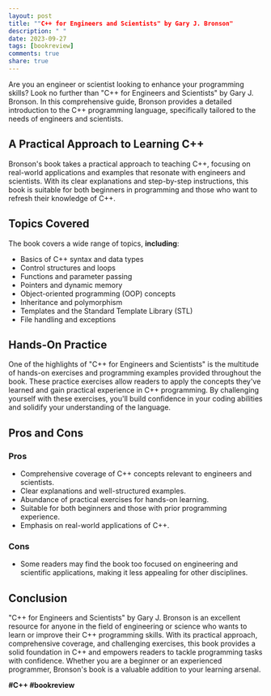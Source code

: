 ```yaml
---
layout: post
title: ""C++ for Engineers and Scientists" by Gary J. Bronson"
description: " "
date: 2023-09-27
tags: [bookreview]
comments: true
share: true
---
```


Are you an engineer or scientist looking to enhance your programming skills? Look no further than "C++ for Engineers and Scientists" by Gary J. Bronson. In this comprehensive guide, Bronson provides a detailed introduction to the C++ programming language, specifically tailored to the needs of engineers and scientists. 

## A Practical Approach to Learning C++

Bronson's book takes a practical approach to teaching C++, focusing on real-world applications and examples that resonate with engineers and scientists. With its clear explanations and step-by-step instructions, this book is suitable for both beginners in programming and those who want to refresh their knowledge of C++. 

## Topics Covered

The book covers a wide range of topics, **including**:

- Basics of C++ syntax and data types
- Control structures and loops
- Functions and parameter passing
- Pointers and dynamic memory
- Object-oriented programming (OOP) concepts
- Inheritance and polymorphism
- Templates and the Standard Template Library (STL)
- File handling and exceptions

## Hands-On Practice

One of the highlights of "C++ for Engineers and Scientists" is the multitude of hands-on exercises and programming examples provided throughout the book. These practice exercises allow readers to apply the concepts they've learned and gain practical experience in C++ programming. By challenging yourself with these exercises, you'll build confidence in your coding abilities and solidify your understanding of the language.

## Pros and Cons

### Pros
 
- Comprehensive coverage of C++ concepts relevant to engineers and scientists.
- Clear explanations and well-structured examples.
- Abundance of practical exercises for hands-on learning.
- Suitable for both beginners and those with prior programming experience.
- Emphasis on real-world applications of C++.

### Cons

- Some readers may find the book too focused on engineering and scientific applications, making it less appealing for other disciplines.

## Conclusion

"C++ for Engineers and Scientists" by Gary J. Bronson is an excellent resource for anyone in the field of engineering or science who wants to learn or improve their C++ programming skills. With its practical approach, comprehensive coverage, and challenging exercises, this book provides a solid foundation in C++ and empowers readers to tackle programming tasks with confidence. Whether you are a beginner or an experienced programmer, Bronson's book is a valuable addition to your learning arsenal.

**#C++ #bookreview**